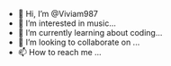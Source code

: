 - 👋 Hi, I’m @Viviam987
- 👀 I’m interested in music...
- 🌱 I’m currently learning about coding...
- 💞️ I’m looking to collaborate on ...
- 📫 How to reach me ...

<!---
Viviam987/Viviam987 is a ✨ special ✨ repository because its `README.md` (this file) appears on your GitHub profile.
You can click the Preview link to take a look at your changes.
--->
